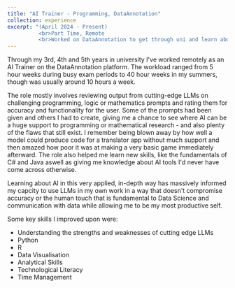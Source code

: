 ```yaml
---
title: "AI Trainer - Programming, DataAnnotation"
collection: experience
excerpt: "(April 2024 - Present)
          <br>Part Time, Remote
          <br>Worked on DataAnnotation to get through uni and learn about the current LLMs."
---
```


Through my 3rd, 4th and 5th years in university I've worked remotely as an AI Trainer on the DataAnnotation platform. The workload ranged from 5 hour weeks during busy exam periods to 40 hour weeks in my summers, though was usually around 10 hours a week. 

The role mostly involves reviewing output from cutting-edge LLMs on challenging programming, logic or mathematics prompts and rating them for accuracy and functionality for the user. Some of the prompts had been given and others I had to create, giving me a chance to see where AI can be a huge support to programming or mathematical research - and also plenty of the flaws that still exist. I remember being blown away by how well a model could produce code for a translator app without much support and then amazed how poor it was at making a very basic game immediately afterward. The role also helped me learn new skills, like the fundamentals of C# and Java aswell as giving me knowledge about AI tools I'd never have come across otherwise.

Learning about AI in this very applied, in-depth way has massively informed my capcity to use LLMs in my own work in a way that doesn't compromise accuracy or the human touch that is fundamental to Data Science and communication with data while allowing me to be my most productive self. 


Some key skills I improved upon were:
 * Understanding the strengths and weaknesses of cutting edge LLMs
 * Python
 * R
 * Data Visualisation
 * Analytical Skills
 * Technological Literacy
 * Time Management
